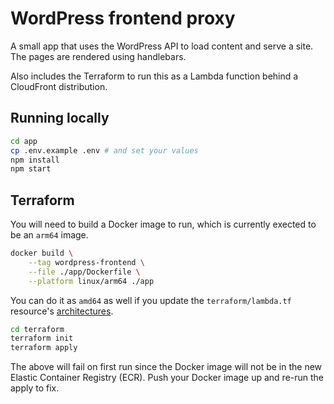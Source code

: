 # WordPress frontend proxy
A small app that uses the WordPress API to load content and serve a site.  The pages are rendered using handlebars.

Also includes the Terraform to run this as a Lambda function behind a CloudFront distribution.

## Running locally
```sh
cd app
cp .env.example .env # and set your values
npm install
npm start
```

## Terraform
You will need to build a Docker image to run, which is currently exected to be an `arm64` image.
```sh
docker build \
    --tag wordpress-frontend \
    --file ./app/Dockerfile \
    --platform linux/arm64 ./app 
```

You can do it as `amd64` as well if you update the `terraform/lambda.tf` resource's [architectures](https://github.com/patheard/wordpress-frontend/blob/dfa9dfc6d26b62396fdb5f00b8c2e1dd4d615c59/terraform/lambda.tf#L7).

```sh
cd terraform
terraform init
terraform apply
```

The above will fail on first run since the Docker image will not be in the new Elastic Container Registry (ECR).  Push your Docker image up and re-run the apply to fix.
